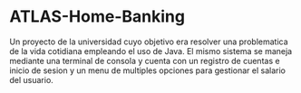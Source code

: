 # ATLAS-Home-Banking
Un proyecto de la universidad cuyo objetivo era resolver una problematica de la vida cotidiana empleando el uso de Java. El mismo sistema se maneja mediante una terminal de consola y cuenta con un registro de cuentas e inicio de sesion y un menu de multiples opciones para gestionar el salario del usuario.
